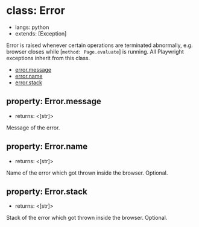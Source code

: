 # class: Error
* langs: python
* extends: [Exception]

Error is raised whenever certain operations are terminated abnormally, e.g.
browser closes while [`method: Page.evaluate`] is running. All Playwright exceptions
inherit from this class.

- [error.message](./class-error.md#errormessage)
- [error.name](./class-error.md#errorname)
- [error.stack](./class-error.md#errorstack)

## property: Error.message
- returns: <[str]>

Message of the error.

## property: Error.name
- returns: <[str]>

Name of the error which got thrown inside the browser. Optional.

## property: Error.stack
- returns: <[str]>

Stack of the error which got thrown inside the browser. Optional.
